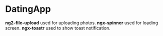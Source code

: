 # DatingApp

**ng2-file-upload** used for uploading photos.
**ngx-spinner** used for loading screen.
**ngx-toastr** used to show toast notification.
